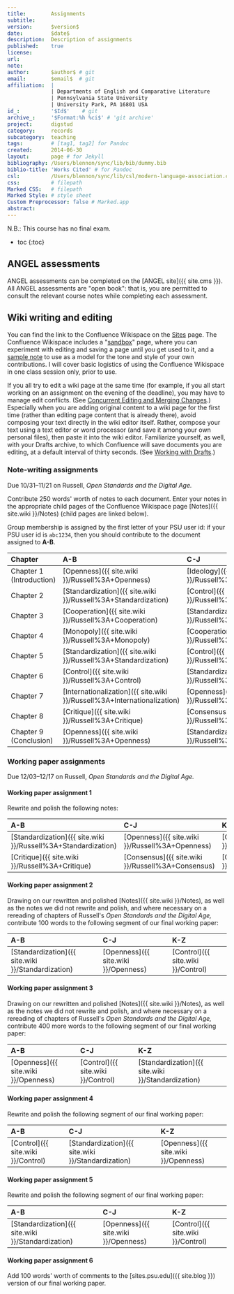 ```yaml
---
title:        Assignments
subtitle:     
version:      $version$
date:         $date$
description:  Description of assignments
published:    true
license:      
url:          
note:         
author:       $author$ # git
email:        $email$  # git
affiliation:  | 
              | Departments of English and Comparative Literature
              | Pennsylvania State University
              | University Park, PA 16801 USA
id_:          '$Id$'    # git
archive_:     '$Format:%h %ci$' # 'git archive'
project:      digstud
category:     records
subcategory:  teaching
tags:         # [tag1, tag2] for Pandoc
created:      2014-06-30
layout:       page # for Jekyll
bibliography: /Users/blennon/sync/lib/bib/dummy.bib
biblio-title: 'Works Cited' # for Pandoc
csl:          /Users/blennon/sync/lib/csl/modern-language-association.csl
css:          # filepath
Marked CSS:   # filepath
Marked Style: # style sheet
Custom Preprocessor: false # Marked.app
abstract:     
---
```


N.B.: This course has no final exam.

* toc
{:toc}

## ANGEL assessments

ANGEL assessments can be completed on the [ANGEL site]({{ site.cms }}). All ANGEL assessments are "open book": that is, you are permitted to consult the relevant course notes while completing each assessment.

## Wiki writing and editing

You can find the link to the Confluence Wikispace on the [Sites]({{site.baseurl}}/02-sites/) page. The Confluence Wikispace includes a "[sandbox](https://wikispaces.psu.edu/pages/viewpage.action?pageId=234457313#)" page, where you can experiment with editing and saving a page until you get used to it, and a [sample note](https://wikispaces.psu.edu/display/digstud/Sample+note#) to use as a model for the tone and style of your own contributions. I will cover basic logistics of using the Confluence Wikispace in one class session only, prior to use.

If you all try to edit a wiki page at the same time (for example, if you all start working on an assignment on the evening of the deadline), you may have to manage edit conflicts. (See [Concurrent Editing and Merging Changes](https://confluence.atlassian.com/display/DOC/Concurrent+Editing+and+Merging+Changes).) Especially when you are adding original content to a wiki page for the first time (rather than editing page content that is already there), avoid composing your text directly in the wiki editor itself. Rather, compose your text using a text editor or word processor (and save it among your own personal files), then paste it into the wiki editor. Familiarize yourself, as well, with your Drafts archive, to which Confluence will save documents you are editing, at a default interval of thirty seconds. (See [Working with Drafts](https://confluence.atlassian.com/display/DOC/Working+with+Drafts).)

### Note-writing assignments

Due 10/31–11/21 on Russell, *Open Standards and the Digital Age.*

Contribute 250 words' worth of notes to each document. Enter your notes in the appropriate child pages of the Confluence Wikispace page [Notes]({{ site.wiki }}/Notes) (child pages are linked below).

Group membership is assigned by the first letter of your PSU user id: if your PSU user id is `abc1234`, then you should contribute to the document assigned to **A-B**.

Chapter | A-B | C-J | K-Z
:-------|:----|:----|:---
Chapter 1 (Introduction) | [Openness]({{ site.wiki }}/Russell%3A+Openness) | [Ideology]({{ site.wiki }}/Russell%3A+Ideology) | [Standardization]({{ site.wiki }}/Russell%3A+Standardization)
Chapter 2 | [Standardization]({{ site.wiki }}/Russell%3A+Standardization) | [Control]({{ site.wiki }}/Russell%3A+Control) | [Cooperation]({{ site.wiki }}/Russell%3A+Cooperation)
Chapter 3 | [Cooperation]({{ site.wiki }}/Russell%3A+Cooperation) | [Standardization]({{ site.wiki }}/Russell%3A+Standardization) | [Consensus]({{ site.wiki }}/Russell%3A+Consensus)
Chapter 4 | [Monopoly]({{ site.wiki }}/Russell%3A+Monopoly) | [Cooperation]({{ site.wiki }}/Russell%3A+Cooperation) | [Standardization]({{ site.wiki }}/Russell%3A+Standardization)
Chapter 5 | [Standardization]({{ site.wiki }}/Russell%3A+Standardization) | [Control]({{ site.wiki }}/Russell%3A+Control) | [Innovation]({{ site.wiki }}/Russell%3A+Innovation)
Chapter 6 | [Control]({{ site.wiki }}/Russell%3A+Control) | [Standardization]({{ site.wiki }}/Russell%3A+Standardization) | [Internationalization]({{ site.wiki }}/Russell%3A+Internationalization)
Chapter 7 | [Internationalization]({{ site.wiki }}/Russell%3A+Internationalization) | [Openness]({{ site.wiki }}/Russell%3A+Openness) | [Standardization]({{ site.wiki }}/Russell%3A+Standardization)
Chapter 8 | [Critique]({{ site.wiki }}/Russell%3A+Critique) | [Consensus]({{ site.wiki }}/Russell%3A+Consensus) | [Autocracy]({{ site.wiki }}/Russell%3A+Autocracy)
Chapter 9 (Conclusion) | [Openness]({{ site.wiki }}/Russell%3A+Openness) | [Standardization]({{ site.wiki }}/Russell%3A+Standardization) | [Critique]({{ site.wiki }}/Russell%3A+Critique)

### Working paper assignments

Due 12/03–12/17 on Russell, *Open Standards and the Digital Age.*

#### Working paper assignment 1

Rewrite and polish the following notes:

A-B | C-J | K-Z
:---|:----|:---
[Standardization]({{ site.wiki }}/Russell%3A+Standardization) | [Openness]({{ site.wiki }}/Russell%3A+Openness) | [Cooperation]({{ site.wiki }}/Russell%3A+Cooperation)
[Critique]({{ site.wiki }}/Russell%3A+Critique) | [Consensus]({{ site.wiki }}/Russell%3A+Consensus) | [Control]({{ site.wiki }}/Russell%3A+Control)


#### Working paper assignment 2

Drawing on our rewritten and polished [Notes]({{ site.wiki }}/Notes), as well as the notes we did not rewrite and polish, and where necessary on a rereading of chapters of Russell's *Open Standards and the Digital Age,* contribute 100 words to the following segment of our final working paper:

A-B | C-J | K-Z
:---|:----|:---
[Standardization]({{ site.wiki }}/Standardization) | [Openness]({{ site.wiki }}/Openness) | [Control]({{ site.wiki }}/Control)


#### Working paper assignment 3

Drawing on our rewritten and polished [Notes]({{ site.wiki }}/Notes), as well as the notes we did not rewrite and polish, and where necessary on a rereading of chapters of Russell's *Open Standards and the Digital Age,* contribute 400 more words to the following segment of our final working paper:

A-B | C-J | K-Z
:---|:----|:---
[Openness]({{ site.wiki }}/Openness) | [Control]({{ site.wiki }}/Control) | [Standardization]({{ site.wiki }}/Standardization)

#### Working paper assignment 4

Rewrite and polish the following segment of our final working paper:

A-B | C-J | K-Z
:---|:----|:---
[Control]({{ site.wiki }}/Control) | [Standardization]({{ site.wiki }}/Standardization) | [Openness]({{ site.wiki }}/Openness)

#### Working paper assignment 5

Rewrite and polish the following segment of our final working paper:

A-B | C-J | K-Z
:---|:----|:---
[Standardization]({{ site.wiki }}/Standardization) | [Openness]({{ site.wiki }}/Openness) | [Control]({{ site.wiki }}/Control)

#### Working paper assignment 6

Add 100 words' worth of comments to the [sites.psu.edu]({{ site.blog }}) version of our final working paper.
